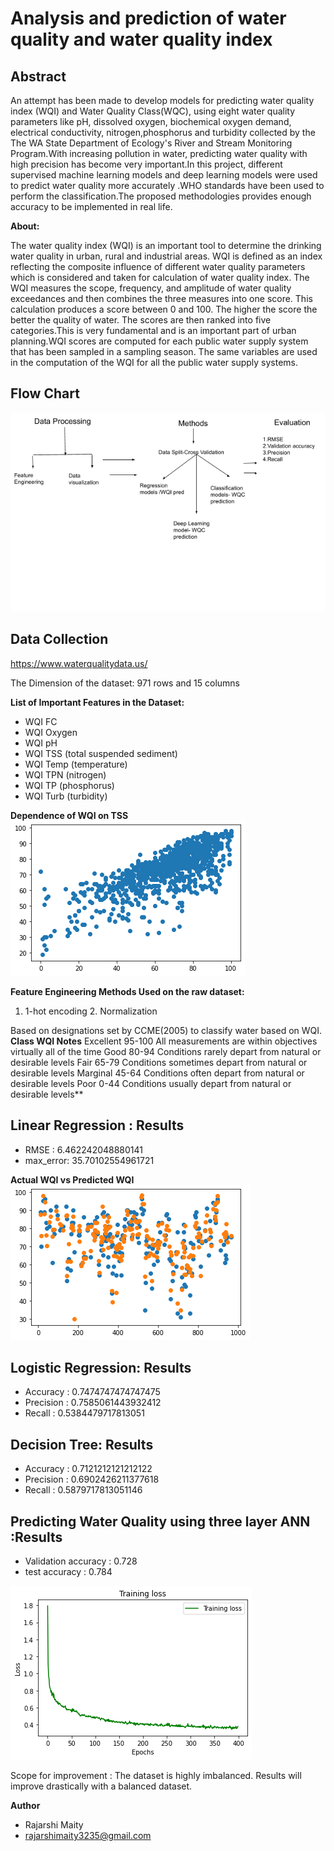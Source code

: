 # Analysis and prediction of water quality and water quality index

## Abstract

An attempt has been made to develop models for predicting water quality index (WQI) and Water Quality Class(WQC), using eight water quality parameters like pH, dissolved oxygen, biochemical oxygen demand, electrical conductivity, nitrogen,phosphorus and turbidity collected by the The WA State Department of Ecology's River and Stream Monitoring Program.With increasing pollution in water, predicting water quality with high precision has become very important.In this project, different supervised machine learning models and deep learning models were used to predict water quality more accurately .WHO standards have been used to perform the classification.The proposed methodologies provides enough accuracy to be implemented in real life.

**About:**

The water quality index (WQI) is an important tool to determine the drinking water quality in urban, rural and industrial areas. WQI is defined as an index reflecting the composite influence of different water quality parameters which is considered and taken for calculation of water quality index. The WQI measures the scope, frequency, and amplitude of water quality exceedances and then combines the three measures into one score. This calculation produces a score between 0 and 100. The higher the score the better the quality of water. The scores are then ranked into five categories.This is very fundamental and is an important part of urban planning.WQI scores are computed for each public water supply system that has been sampled in a sampling season. The same variables are used in the computation of the WQI for all the public water supply systems.

## Flow Chart
![](images/flow.png)

## Data Collection
<https://www.waterqualitydata.us/>

The Dimension of the dataset: 971 rows and 15 columns

**List of Important Features in the Dataset:**
- WQI FC
- WQI Oxygen
- WQI pH
- WQI TSS (total suspended sediment)
- WQI Temp (temperature)
- WQI TPN (nitrogen)
- WQI TP (phosphorus)
- WQI Turb (turbidity)

**Dependence of WQI on TSS**
![](images/TSS.png)

**Feature Engineering Methods Used on the raw dataset:**
1. 1-hot encoding     2. Normalization    

Based on designations set by CCME(2005) to classify water based on WQI.
**Class       	 WQI		          Notes**
Excellent	      95-100    	All measurements are within objectives virtually all of the time
Good          	80-94      	Conditions rarely depart from natural or desirable levels
Fair          	65-79     	Conditions sometimes depart from natural or desirable levels
Marginal      	45-64      	Conditions often depart from natural or desirable levels
Poor          	 0-44      	Conditions usually depart from natural or desirable levels**

## Linear Regression : Results
- RMSE : 6.462242048880141
- max_error: 35.70102554961721

**Actual WQI vs Predicted WQI**
![](images/Viz4.png)

## Logistic Regression: Results
- Accuracy  : 0.7474747474747475
- Precision : 0.7585061443932412
- Recall    :  0.5384479717813051

## Decision Tree: Results
- Accuracy  : 0.7121212121212122
- Precision : 0.6902426211377618
- Recall    : 0.5879717813051146

## Predicting Water Quality using three layer ANN :Results
 - Validation accuracy : 0.728
 - test accuracy : 0.784
 
 ![](images/loss.png)


Scope for improvement : The dataset is highly imbalanced. Results will improve drastically with a balanced dataset.

**Author**
- Rajarshi Maity 
- rajarshimaity3235@gmail.com

